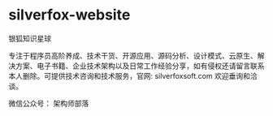 # silverfox-website
银狐知识星球

专注于程序员高阶养成、技术干货、开源应用、源码分析、设计模式、云原生、解决方案、电子书籍、企业技术架构以及日常工作经验分享，如有侵权还请留言联系本人删除。可提供技术咨询和技术服务，官网: <a>silverfoxsoft.com</a> 欢迎垂询和洽谈。

微信公众号： 架构师部落
